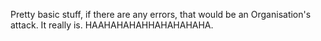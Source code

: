 Pretty basic stuff, if there are any errors, that would be an Organisation's attack. It really is. HAAHAHAHAHHAHAHAHAHA.

